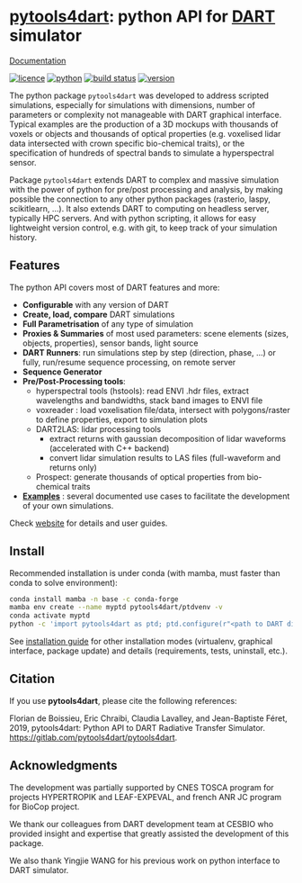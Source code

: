 # [pytools4dart](https://pytools4dart.gitlab.io/pytools4dart): python API for [DART](http://www.cesbio.ups-tlse.fr/dart/index.php#/) simulator

[Documentation](https://pytools4dart.gitlab.io/pytools4dart)

[![licence](https://img.shields.io/badge/Licence-GPL--3-blue.svg)](https://www.r-project.org/Licenses/GPL-3)
[![python](https://img.shields.io/badge/Python-3-blue.svg)](https://www.python.org)
[![build status](https://gitlab.com/pytools4dart/pytools4dart/badges/master/pipeline.svg)](https://gitlab.com/pytools4dart/pytools4dart/pipelines/latest)
[![version](https://img.shields.io/badge/dynamic/json.svg?label=version&url=https://gitlab.com/pytools4dart/pytools4dart/-/jobs/artifacts/master/raw/badges.json?job=make-badge&query=version&colorB=blue)](https://gitlab.com/pytools4dart/pytools4dart)

The python package `pytools4dart` was developed to address scripted simulations, especially for simulations with dimensions,
number of parameters or complexity not manageable with DART graphical interface. Typical examples are the production of 
a 3D mockups with thousands of voxels or objects and thousands of optical properties 
(e.g. voxelised lidar data intersected with crown specific bio-chemical traits), 
or the specification of hundreds of spectral bands to simulate a hyperspectral sensor.

Package `pytools4dart` extends DART to complex and massive simulation with the power of python for pre/post processing and analysis, by making possible
the connection to any other python packages (rasterio, laspy, scikitlearn, ...). It also extends DART to computing 
on headless server, typically HPC servers. And with python scripting, it allows for easy lightweight version control, e.g. with git,
to keep track of your simulation history.

## Features

The python API covers most of DART features and more:

- __Configurable__ with any version of DART
- __Create, load, compare__ DART simulations
- __Full Parametrisation__ of any type of simulation
- __Proxies & Summaries__ of most used parameters: scene elements (sizes, objects, properties), sensor bands, light source
- __DART Runners__: run simulations step by step (direction, phase, ...) or fully, run/resume sequence processing, on remote server
- __Sequence Generator__
- __Pre/Post-Processing tools__:
    - hyperspectral tools (hstools): read ENVI .hdr files, extract wavelengths and bandwidths, stack band images to ENVI file
    - voxreader : load voxelisation file/data, intersect with polygons/raster to define properties, export to simulation plots
    - DART2LAS: lidar processing tools
        - extract returns with gaussian decomposition of lidar waveforms (accelerated with C++ backend) 
        - convert lidar simulation results to LAS files (full-waveform and returns only)
    - Prospect: generate thousands of optical properties from bio-chemical traits
- __[Examples](https://gitlab.com/pytools4dart/pytools4dart/tree/master/pytools4dart/examples)__ : 
several documented use cases to facilitate the development of your own simulations.
  
<!---
    proxies:
    - scene 
        - scene and cell size, 
        - plots, objects, trees, 
        - optical and thermic properties,
    - sensor
        - bands wavelength and bandwidth
    - source:
        - sun angles
    runners:
    - direction
    - phase
    - maket
    - dart
    - full
    - sequence
    - colorCompositeBands
Many variables are pandas DataFrame objects, and can be directly 
interacted with by the user.        
-->

Check [website](https://pytools4dart.gitlab.io/pytools4dart) for details and user guides.



## Install

Recommended installation is under conda (with mamba, must faster than conda to solve environment):

```bash
conda install mamba -n base -c conda-forge
mamba env create --name myptd pytools4dart/ptdvenv -v
conda activate myptd
python -c 'import pytools4dart as ptd; ptd.configure(r"<path to DART directory>")' # e.g. r"~/DART", r"C:\DART"
```

See [installation guide](https://pytools4dart.gitlab.io/pytools4dart/docs/user_guides/00_installation/) for other installation modes (virtualenv, graphical interface, package update) and
details (requirements, tests, uninstall, etc.).


## Citation

If you use __pytools4dart__, please cite the following references:

Florian de Boissieu, Eric Chraibi, Claudia Lavalley, and Jean-Baptiste Féret, 2019, 
pytools4dart: Python API to DART Radiative Transfer Simulator. https://gitlab.com/pytools4dart/pytools4dart.


## Acknowledgments

The development was partially supported by CNES TOSCA program for projects HYPERTROPIK and LEAF-EXPEVAL,
and french ANR JC program for BioCop project. 

We thank our colleagues from DART development team at CESBIO
who provided insight and expertise
that greatly assisted the development of this package.

We also thank Yingjie WANG for his previous work on python interface to DART simulator. 
